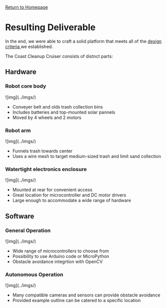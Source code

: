 <p> <a href="https://conrado-m-ucsd.github.io/SYN-100-Project/"> Return to Homepage </a> </p>

<h1> Resulting Deliverable </h1> 

<p> In the end, we were able to craft a solid platform that meets all of the <a href="dsgn-crit.html"> design criteria </a> we established. </p>

<p> The Coast Cleanup Cruiser consists of distnct parts: </p>

<h2> Hardware </h2> 

<h3> Robot core body </h3>
![img](../imgs/)
<ul> 
    <li> Conveyer belt and olds trash collection bins </li> 
    <li> Includes batteries and top-mounted solar pannels </li> 
    <li> Moved by 4 wheels and 2 motors </li> 
</ul> 

<h3> Robot arm </h3> 
![img](../imgs/)
<ul> 
    <li> Funnels trash towards center </li> 
    <li> Uses a wire mesh to target medium-sized trash and limit sand collection</li> 
</ul> 

<h3> Watertight electronics enclosure </h3> 
![img](../imgs/)
<ul> 
    <li> Mounted at rear for convenient access </li> 
    <li> Great location for microcontroller and DC motor drivers </li> 
    <li> Large enough to accommodate a wide range of hardware</li> 
</ul> 

<h2> Software </h2>

<h3> General Operation </h3> 
![img](../imgs/)
<ul> 
    <li> Wide range of microcontrollers to choose from </li> 
    <li> Possibility to use Arduino code or MicroPython </li> 
    <li> Obstacle avoidance integrtion with OpenCV </li> 
</ul> 
<h3> Autonomous Operation </h3> 
    ![img](../imgs/)
    <ul> 
        <li> Many compatible cameras and sensors can provide obstacle avoidance </li> 
        <li> Provided example outline can be catered to a specific location </li> 
    </ul>

